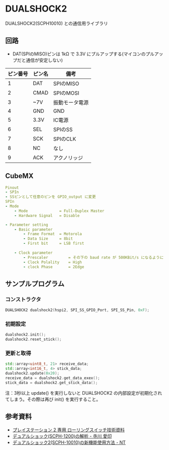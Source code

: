 # DUALSHOCK2

DUALSHOCK2(SCPH10010) との通信用ライブラリ

## 回路
- DAT(SPIのMISO)ピンは 1kΩ で 3.3V にプルアップする(マイコンのプルアップだと通信が安定しない)  

| ピン番号 | ピン名 | 備考           |
| -------- | ------ | -------------- |
| 1        | DAT    | SPIのMISO      |
| 2        | CMAD   | SPIのMOSI      |
| 3        | ~7V    | 振動モータ電源 |
| 4        | GND    | GND            |
| 5        | 3.3V   | IC電源         |
| 6        | SEL    | SPIのSS        |
| 7        | SCK    | SPIのCLK       |
| 8        | NC     | なし           |
| 9        | ACK    | アクノリッジ   |

## CubeMX
```yaml
Pinout
- SPIn
- SSピンとして任意のピンを GPIO_output に変更
SPIn
- Mode
    - Mode              = Full-Duplex Master
    - Hardware Signal   = Disable

- Parameter setting
    - Basic parameter
        - Frame Format  = Motorola
        - Data Size     = 8bit
        - First bit     = LSB first
    
    - Clock parameter
        - Prescaler         = その下の baud rate が 500KBit/s になるように設定 (1000KBit/sでもできたがたまにうまくいかないことがある)
        - Clock Polality    = High
        - clock Phase       = 2Edge
```

## サンプルプログラム

### コンストラクタ
```C++
DUALSHOCK2 dualshock2(hspi2, SPI_SS_GPIO_Port, SPI_SS_Pin, 0xF);
```

### 初期設定
```C++
dualshock2.init();
dualshock2.reset_stick();
```

### 更新と取得
```C++
std::array<uint8_t, 21> receive_data;
std::array<int16_t, 4> stick_data;
dualshock2.update(0x20);
receive_data = dualshock2.get_data_exex();
stick_data = dualshock2.get_stick_data();
```
注：3秒以上 update() を実行しないと DUALSHOCK2 の内部設定が初期化されてしまう。その際は再び init() を実行すること。

## 参考資料
- [プレイステーション 2 専用 ローリングスイッチ技術資料](http://magicpuppet.org/rolling_switch_technical_document.pdf)
- [デュアルショック(SCPH-1200)の解析 - 寺川 愛印](http://applause.elfmimi.jp/dualshock.txt)
- [デュアルショック2(SCPH-10010)の新機能使用方法 - NT](https://applause.elfmimi.jp/dualshock/millar/NT/dualshock_2.txt)
